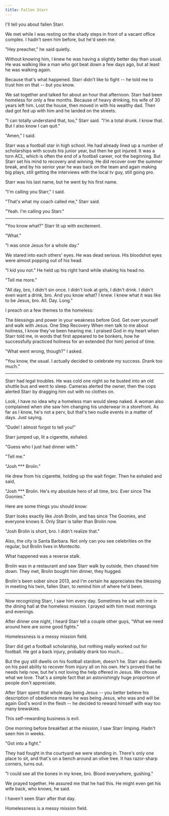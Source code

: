 ```yaml
---
title: Fallen Starr
---
```


I'll tell you about fallen Starr.

We met while I was resting on the shady steps in front of a vacant office complex. I hadn't seen him before, but he'd seen me.

"Hey preacher," he said quietly.

Without knowing him, I knew he was having a slightly better day than usual. He was walking like a man who got beat down a few days ago, but at least he was walking again.

Because that's what happened. Starr didn't like to fight -- he told me to trust him on that -- but you know.

We sat together and talked for about an hour that afternoon. Starr had been homeless for only a few months. Because of heavy drinking, his wife of 30 years left him. Lost the house, then moved in with his wealthy dad. Then dad got fed up with him and he landed on the streets.

"I can totally understand that, too," Starr said. "I'm a total drunk. I know that. But I also know I can quit."

"Amen," I said.

Starr was a football star in high school. He had already lined up a number of scholarships with scouts his junior year, but then he got injured. It was a torn ACL, which is often the end of a football career, not the beginning. But Starr set his mind to recovery and winning. He did recover over the summer break, and by his senior year he was back on the team and again making big plays, still getting the interviews with the local tv guy, still going pro.

Starr was his last name, but he went by his first name.

"I'm calling you Starr," I said.

"That's what my coach called me," Starr said.

"Yeah. I'm calling you Starr."

---

"You know what?" Starr lit up with excitement.

"What."

"I was once Jesus for a whole day."

We stared into each others' eyes. He was dead serious. His bloodshot eyes were almost popping out of his head.

"I kid you not." He held up his right hand while shaking his head no.

"Tell me more."

"All day, bro, I didn't sin once. I didn't look at girls, I didn't drink. I didn't even want a drink, bro. And you know what? I knew. I knew what it was like to be Jesus, bro. All. Day. Long."

I preach on a few themes to the homeless:

The blessings and power in your weakness before God.
Get over yourself and walk with Jesus.
One Step Recovery
When men talk to me about holiness, I know they've been hearing me. I praised God in my heart when Starr told me, in words that first appeared to be bonkers, how he successfully practiced holiness for an extended (for him) period of time.

"What went wrong, though?" I asked.

"You know, the usual. I actually decided to celebrate my success. Drank too much.”

---

Starr had legal troubles. He was cold one night so he busted into an old shuttle bus and went to sleep. Cameras alerted the owner, then the cops alerted Starr by dragging him out with no clothes on.

Look, I have no idea why a homeless man would sleep naked. A woman also complained when she saw him changing his underwear in a storefront. As far as I know, he's not a perv, but that's two nudie events in a matter of days. Just saying.

"Dude! I almost forgot to tell you!"

Starr jumped up, lit a cigarette, exhaled.

"Guess who I just had dinner with."

"Tell me."

"Josh \*** Brolin."

He drew from his cigarette, holding up the wait finger. Then he exhaled and said,

"Josh \*** Brolin. He's my absolute hero of all time, bro. Ever since The Goonies."

Here are some things you should know:

Starr looks exactly like Josh Brolin, and has since The Goonies, and everyone knows it. Only Starr is taller than Brolin now.

"Josh Brolin is short, bro. I didn't realize that."

Also, the city is Santa Barbara. Not only can you see celebrities on the regular, but Brolin lives in Montecito.

What happened was a reverse stalk.

Brolin was in a restaurant and saw Starr walk by outside, then chased him down. They met, Brolin bought him dinner, they hugged.

Brolin's been sober since 2013, and I'm certain he appreciates the blessing in meeting his twin, fallen Starr, to remind him of where he'd been.

---

Now recognizing Starr, I saw him every day. Sometimes he sat with me in the dining hall at the homeless mission. I prayed with him most mornings and evenings.

After dinner one night, I heard Starr tell a couple other guys, "What we need around here are some good fights."

Homelessness is a messy mission field.

Starr did get a football scholarship, but nothing really worked out for football. He got a back injury, probably drank too much...

But the guy still dwells on his football stardom, doesn't he. Starr also dwells on his past ability to recover from injury all on his own. He's proved that he needs help now, but he's not loving the help offered in Jesus. We choose what we love. That's a simple fact that an astonishingly huge proportion of people don't appreciate.

After Starr spent that whole day being Jesus -- you better believe his description of obedience means he was being Jesus, who was and will be again God's word in the flesh -- he decided to reward himself with way too many brewskies.

This self-rewarding business is evil.

One morning before breakfast at the mission, I saw Starr limping. Hadn't seen him in weeks.

"Got into a fight."

They had fought in the courtyard we were standing in. There's only one place to sit, and that's on a bench around an olive tree. It has razor-sharp corners, turns out.

"I could see all the bones in my knee, bro. Blood everywhere, gushing."

We prayed together. He assured me that he had this. He might even get his wife back, who knows, he said.

I haven't seen Starr after that day.

Homelessness is a messy mission field.